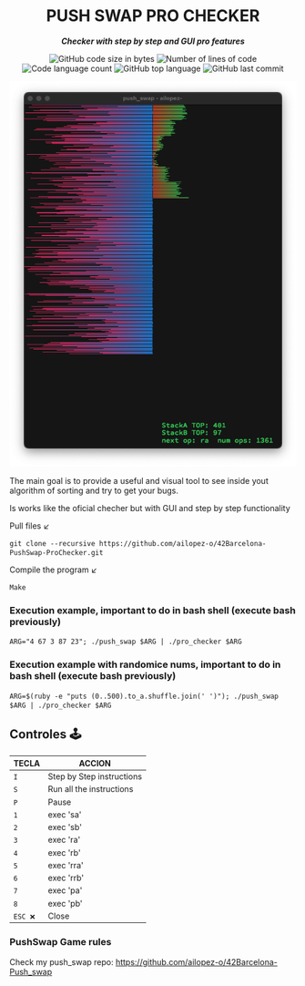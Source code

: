 <h1 align="center">
	PUSH SWAP PRO CHECKER
</h1>

<p align="center">
	<b><i>Checker with step by step and GUI pro features</i></b><br>
</p>

<p align="center">
	<img alt="GitHub code size in bytes" src="https://img.shields.io/github/languages/code-size/ailopez-o/42Barcelona-pushswap-prochecker?color=lightblue" />
	<img alt="Number of lines of code" src="https://img.shields.io/tokei/lines/github/ailopez-o/42Barcelona-pushswap-prochecker?color=critical" />
	<img alt="Code language count" src="https://img.shields.io/github/languages/count/ailopez-o/42Barcelona-pushswap-prochecker?color=yellow" />
	<img alt="GitHub top language" src="https://img.shields.io/github/languages/top/ailopez-o/42Barcelona-pushswap-prochecker?color=blue" />
	<img alt="GitHub last commit" src="https://img.shields.io/github/last-commit/ailopez-o/42Barcelona-pushswap-prochecker?color=green" />
</p>


<p align="center">
	<img src="https://github.com/ailopez-o/42Barcelona-PushSwap-ProChecker/blob/main/img/prochecker-ailopez-o.png?raw=true" />
</p>

The main goal is to provide a useful and visual tool to see inside yout algorithm of sorting and try to get your bugs.

Is works like the oficial checher but with GUI and step by step functionality

Pull files ↙️
```
git clone --recursive https://github.com/ailopez-o/42Barcelona-PushSwap-ProChecker.git
```
Compile the program ↙️

```
Make
```
### Execution example, important to do in bash shell (execute bash previously)
```
ARG="4 67 3 87 23"; ./push_swap $ARG | ./pro_checker $ARG
```

### Execution example with randomice nums, important to do in bash shell (execute bash previously)
```
ARG=$(ruby -e "puts (0..500).to_a.shuffle.join(' ')"); ./push_swap $ARG | ./pro_checker $ARG
```

## Controles 🕹

|TECLA|ACCION|
|---|---|
|`I`| Step by Step instructions|
|`S`| Run all the instructions|
|`P`| Pause|
|`1`| exec 'sa'|
|`2`| exec 'sb'|
|`3`| exec 'ra'|
|`4`| exec 'rb'|
|`5`| exec 'rra'|
|`6`| exec 'rrb'|
|`7`| exec 'pa'|
|`8`| exec 'pb'|
|`ESC ❌`|Close|


### PushSwap Game rules

Check my push_swap repo: https://github.com/ailopez-o/42Barcelona-Push_swap
